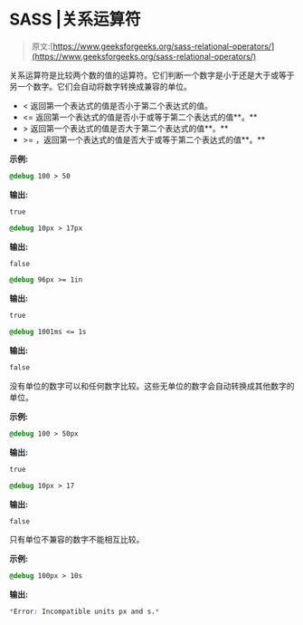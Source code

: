 # SASS |关系运算符

> 原文:[https://www.geeksforgeeks.org/sass-relational-operators/](https://www.geeksforgeeks.org/sass-relational-operators/)

关系运算符是比较两个数的值的运算符。它们判断一个数字是小于还是大于或等于另一个数字。它们会自动将数字转换成兼容的单位。

*   <expression>< <expression>返回第一个表达式的值是否小于第二个表达式的值。</expression></expression>
*   <expression><= <expression>返回第一个表达式的值是否小于或等于第二个表达式的值**。**</expression></expression>
*   <expression>> <expression>返回第一个表达式的值是否大于第二个表达式的值**。**</expression></expression>
*   <expression>>= <expression>，返回第一个表达式的值是否大于或等于第二个表达式的值**。**</expression></expression>

**示例:**

```css
@debug 100 > 50 
```

**输出:**

```css
true
```

```css
@debug 10px > 17px 
```

**输出:**

```css
false
```

```css
@debug 96px >= 1in  
```

**输出:**

```css
true
```

```css
@debug 1001ms <= 1s 
```

**输出:**

```css
false
```

没有单位的数字可以和任何数字比较。这些无单位的数字会自动转换成其他数字的单位。

**示例:**

```css
@debug 100 > 50px 
```

**输出:**

```css
true
```

```css
@debug 10px > 17  
```

**输出:**

```css
false
```

只有单位不兼容的数字不能相互比较。

**示例:**

```css
@debug 100px > 10s
```

**输出:**

```css
*Error: Incompatible units px and s.*
```